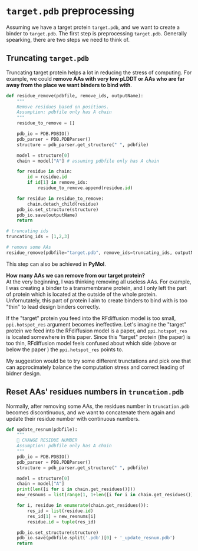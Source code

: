 # `target.pdb` preprocessing

Assuming we have a target protein `target.pdb`, and we want to create a binder to `target.pdb`. The first step is preprocessing `target.pdb`. Generally spearking, there are two steps we need to think of.

## Truncating `target.pdb` 
Truncating target protein helps a lot in reducing the stress of computing. For example, we could **remove AAs with very low pLDDT or AAs who are far away from the place we want binders to bind with**. 

```python
def residue_remove(pdbfile, remove_ids, outputName):
    """
    Remove residues based on positions.
    Assumption: pdbfile only has A chain
    """
    residue_to_remove = []

    pdb_io = PDB.PDBIO()
    pdb_parser = PDB.PDBParser()
    structure = pdb_parser.get_structure(" ", pdbfile)

    model = structure[0]
    chain = model["A"] # assuming pdbfile only has A chain

    for residue in chain:
        id = residue.id
        if id[1] in remove_ids: 
            residue_to_remove.append(residue.id)

    for residue in residue_to_remove:
        chain.detach_child(residue)
    pdb_io.set_structure(structure)
    pdb_io.save(outputName)
    return 

# truncating ids
truncating_ids = [1,2,3]

# remove some AAs
residue_remove(pdbfile="target.pdb", remove_ids=truncating_ids, outputName="truncation.pdb")
```
This step can also be achieved in **PyMol**.


**How many AAs we can remove from our target protein?**  
At the very beginning, I was thinking removing all useless AAs. For example, I was creating a binder to a transmembrane protein, and I only left the part of protein which is located at the outside of the whole protein. Unfornutately, this part of protein I aim to create binders to bind with is too "thin" to lead design binders correctly.

If the "target" protein you feed into the RFdiffusion model is too small, `ppi.hotspot_res` argument becomes ineffective. Let's imagine the "target" protein we feed into the RFdiffusion model is a paper, and `ppi.hotspot_res` is located somewhere in this paper. Since this "target" protein (the paper) is too thin, RFdiffusion model feels confused about which side (above or below the paper ) the `ppi.hotspot_res` points to.

My suggestion would be to try some different trunctations and pick one that can approcimately balance the computation stress and correct leading of bidner design.



## Reset AAs' residues numbers in `truncation.pdb`
Normally, after removing some AAs, the residues number in `truncation.pdb` becomes discontinuous, and we want to concatenate them again and update their residue number with continuous numbers.

```python
def update_resnum(pdbfile):
    """
    🌟 CHANGE RESIDUE NUMBER
    Assumption: pdbfile only has A chain
    """
    pdb_io = PDB.PDBIO()
    pdb_parser = PDB.PDBParser()
    structure = pdb_parser.get_structure(" ", pdbfile)

    model = structure[0]
    chain = model["A"]
    print(len([i for i in chain.get_residues()]))
    new_resnums = list(range(1, 1+len([i for i in chain.get_residues()])))

    for i, residue in enumerate(chain.get_residues()):
        res_id = list(residue.id)
        res_id[1] = new_resnums[i]
        residue.id = tuple(res_id)

    pdb_io.set_structure(structure)
    pdb_io.save(pdbfile.split('.pdb')[0] + '_update_resnum.pdb')
    return
```